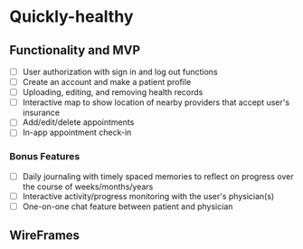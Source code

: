 # Quickly-healthy

## Functionality and MVP

- [ ] User authorization with sign in and log out functions
- [ ] Create an account and make a patient profile
- [ ] Uploading, editing, and removing health records
- [ ] Interactive map to show location of nearby providers that accept user's insurance
- [ ] Add/edit/delete appointments
- [ ] In-app appointment check-in

### Bonus Features

- [ ] Daily journaling with timely spaced memories to reflect on progress over the course of weeks/months/years
- [ ] Interactive activity/progress monitoring with the user's physician(s)
- [ ] One-on-one chat feature between patient and physician

## WireFrames

